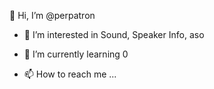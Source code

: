 👋 Hi, I’m @perpatron
- 👀 I’m interested in Sound, Speaker Info, aso
- 🌱 I’m currently learning 0

- 📫 How to reach me ...

<!---
perpatron/perpatron is a ✨ special ✨ repository because its `README.md` (this file) appears on your GitHub profile.
You can click the Preview link to take a look at your changes.
--->
